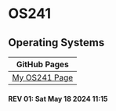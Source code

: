 # OS241

## Operating Systems

|GitHub Pages                                             |
----------------------------------------------------------|
|[My OS241 Page](https://brmntyprytm.github.io/os241/)    |

#### REV 01: Sat May 18 2024 11:15
